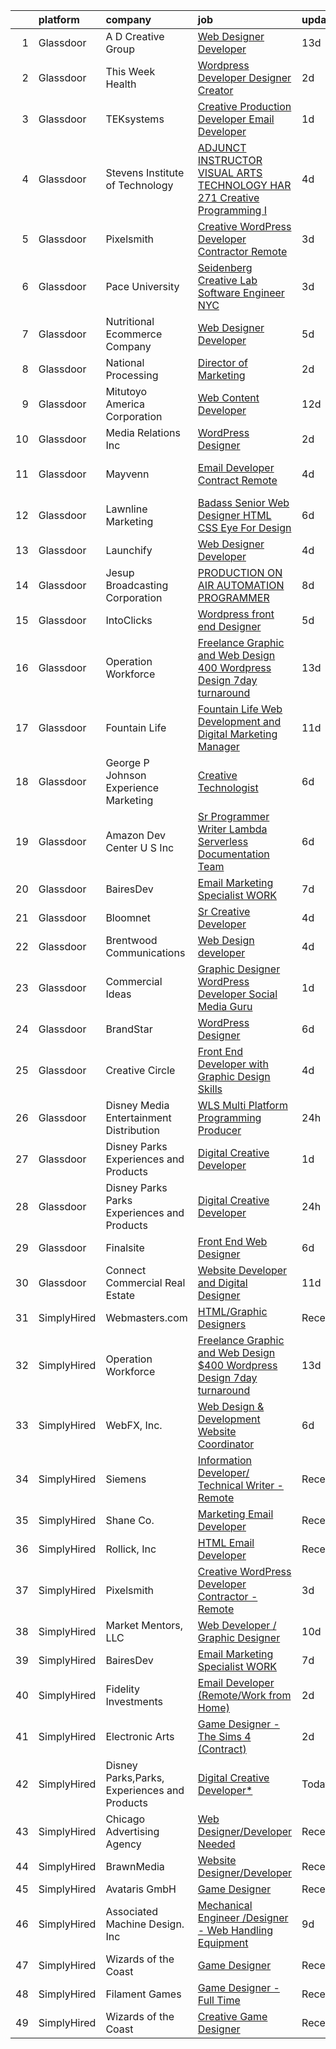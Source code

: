 

|    | platform    | company                                      | job                                                                                                                                                                                                                                                                                                                                                                                                                                                                                                                                                                                                                                                                                                                                                                                                                                                                                                                                                                                                                                                                                                                                                                                                                                                                                                                                                               | update_time   | location          |
|---:|:------------|:---------------------------------------------|:------------------------------------------------------------------------------------------------------------------------------------------------------------------------------------------------------------------------------------------------------------------------------------------------------------------------------------------------------------------------------------------------------------------------------------------------------------------------------------------------------------------------------------------------------------------------------------------------------------------------------------------------------------------------------------------------------------------------------------------------------------------------------------------------------------------------------------------------------------------------------------------------------------------------------------------------------------------------------------------------------------------------------------------------------------------------------------------------------------------------------------------------------------------------------------------------------------------------------------------------------------------------------------------------------------------------------------------------------------------|:--------------|:------------------|
|  1 | Glassdoor   | A D  Creative Group                          | [Web Designer Developer](https://www.glassdoor.com/partner/jobListing.htm?pos=102&ao=1110586&s=58&guid=00000180efbf1cc0a73cc4438708fb71&src=GD_JOB_AD&t=SR&vt=w&ea=1&cs=1_e05f82ea&cb=1653289721534&jobListingId=1007849141612&cpc=8E5F572A54D8FD13&jrtk=3-0-1g3nru7cfg2fr801-1g3nru7csq01l800-6caee73d335ab828--6NYlbfkN0Bzz4WCDdXGCNDSKAMthXZzehaMggm4gzSoX0Qud8VfjePDHyxVxW7q8FZ7zYq06vQ3ezJURCNOu_HijGHiqMNLvBdSRtzujRY12-ahJLTokbk3UssZsr4oi1ZloowNkKy3fpPeKjD5DFV09fnJyWYVXzAqJmYJCUHSvFkMh3JqnAE4zUfIbY9NxHp-8zX_pl2AZ9cFqP3yMuztrVB99z9Qjtfw46DXpURwNNPKX3_KGt5urq16VkRUg9y043q-53_qqMaZLJSzd0iSWoaEa2mANlGIyOMJ6CAivaLtLkZwtx7pBTyYKevGGOK9tcPIFSI8LCzWw0MlvOfQOGU6NrdBAPd93HFj5ln04JRzmr1r7DJyrvG6iavXT2hITHC0PKBtFwtd2pZYqLSNaBbmtyFPOcn79ic9zP6lrJ4muwraxz59HHqN42B1bG7HBAPVAwm6Ue8pba_mDgpI0-zeVtfOvUTWXyioSYbx1JJYUkaWGVJ0jffep2jR0eYCwu-HcvI%3D)                                                                                                                                                                                                                                                                                                                                                                                                                                                                                                   | 13d           | Billings, MT      |
|  2 | Glassdoor   | This Week Health                             | [Wordpress Developer   Designer   Creator](https://www.glassdoor.com/partner/jobListing.htm?pos=101&ao=1110586&s=58&guid=00000180efbf1cc0a73cc4438708fb71&src=GD_JOB_AD&t=SR&vt=w&ea=1&cs=1_1ca2ce6d&cb=1653289721534&jobListingId=1007878712528&cpc=728EA7D4449150ED&jrtk=3-0-1g3nru7cfg2fr801-1g3nru7csq01l800-19e3a851bc94f18e--6NYlbfkN0AO-lx13pzomzdSppJUWL3QXsQT8oyFk4U4LWH8QC50Cr-zBueLseaIjbFRgOikiZ2xguQyesFnAKeJiDTMVceJC46lnXmw1T2O_fq1mvKyQ2v5_tumhwoaE_1XGXH77nui1vIVn-AkdkscC3g7YhRv5ZObVhYJL9QjiCWq6pWU-7g0f4ha2eC9Z6XrSOrnqTMocrYUnlXWj8ZCcgZGCd7SRzY1MlvscNWOtyrJ5nptQq_GBeoltu64CKxevGOWOmPNYhWgnmhH3l12QA-0r0cu5E01YZ7MJer9mLF0W17kZXI-3-M1je-62nA7WifGy5CsfMbe90Jj6xJV-bhDt6cxZZigMOiQkL0oEIlE5yW2Mqpp2nP4JZiO5vFhVvtoZpvxiL2Sx5dn4BtWk4Rdsj13reOJmSBNxfNDI3n_CQHYyctyiQOanTcdJQJGp5f8n2YEJDWGEi3buUc_swqwIwu4UnqpBMP3Sxcpy0XFfO-VSb3AIE-2uaahaf0iLNCmwGIi6xn526e2tr7ztT-HFeZR)                                                                                                                                                                                                                                                                                                                                                                                                                                                               | 2d            | Remote            |
|  3 | Glassdoor   | TEKsystems                                   | [Creative Production Developer  Email Developer ](https://www.glassdoor.com/partner/jobListing.htm?pos=117&ao=1110586&s=58&guid=00000180efbf1cc0a73cc4438708fb71&src=GD_JOB_AD&t=SR&vt=w&cs=1_592265f5&cb=1653289721538&jobListingId=1007881109878&cpc=FB7E4A1762AE5BEC&jrtk=3-0-1g3nru7cfg2fr801-1g3nru7csq01l800-e35d547a0e4b5d47--6NYlbfkN0AuKz8EBO1xHDEL7V2YF9xF3dC_I9B9i-Zw2Jh8clPMK9BxhHDJszxSyW718EipT5NZMj3EBOgIgA0uWwEm3DTBgaZ73Oz_rNtrM0hv37lKMHXbIT4xzy-gWqWw3lbC-4Gcj_6cHd4C_zCD1WLTPTYUZx3xuhaIYNUjvb8pA4ThrviyUqYwdwRFaNv0TH2vFmVcI_4Ub64nVOeJIoGklUpOUxeTxgp-vgQ2h8vzdIGfAmSHOh8huRV7ucDpRPHnDiDFRrmtyV_wLdr56mNB9dWKAJtg_I3zk1IYX6fZbc-6TIhjGPrwhNsnSMaoDxDOHR0dF67o1HaV8EzUMp8B5H0Gp18IhvjUdDmNxo4gkXTfbqxStUq_EGSu2G5XFTvpC2ZRkL_xkDfUV37ATyJHRFOlHfyUxv1XJe06BrBfC7RTCkjE2_1OG8MBZT69RG_DRN9x72DtuEwCsbbW3nj2kD1Z-W7t5LCXToxv8otkShR8LjSOwwfLWNCqdZbgAw4qV7sLznamE0MR3OioO7sg1hufJzG_BcXeK87YvIK_Cs4wqtmAyCYvXKU40k_M2qmuc9Hi1g1cazpUB7Sp7F-SgWvsDVXJt8z0Gy4mjyCLrbNoM1AfL4YMEETgRiV0LkDb0ab_KW_Fpj27Z8HJ3xiYWItllLMp35Qfq2WdrG40PMlPs1o9P4VLIdyAwhaoVuJR7wvEwp9fYXfToR3aef_I4TGEhnXNj0Z6jzN8AAoKP5Nrg_1uuRqVvgl57tAFLI1TEUz0fpm3T88ac51rvx8wAF-9uw4O7sQG5LuA1npZs_zwxpn-yuPSlDIRLqcnWt5eXs2r489hN_WklS5NHrQPWnCqIhD4JcfUBAKIHUl3KaHM85Kxp2B5PjJG_CpJVmY8VHerZbcHs7R3Uff6hMzBETZB6dpTG4twKsTRwFS8E5TUQ_-CO969x596xW3aX4tr51zDs05B-9E-rw%3D%3D) | 1d            | San Diego, CA     |
|  4 | Glassdoor   | Stevens Institute of Technology              | [ADJUNCT INSTRUCTOR  VISUAL ARTS   TECHNOLOGY   HAR 271   Creative Programming I](https://www.glassdoor.com/partner/jobListing.htm?pos=122&ao=1136043&s=58&guid=00000180efbf1cc0a73cc4438708fb71&src=GD_JOB_AD&t=SR&vt=w&cs=1_78a6e06b&cb=1653289721539&jobListingId=1007873411289&jrtk=3-0-1g3nru7cfg2fr801-1g3nru7csq01l800-2dfabf23a9702f00-)                                                                                                                                                                                                                                                                                                                                                                                                                                                                                                                                                                                                                                                                                                                                                                                                                                                                                                                                                                                                                  | 4d            | Hoboken, NJ       |
|  5 | Glassdoor   | Pixelsmith                                   | [Creative WordPress Developer Contractor   Remote](https://www.glassdoor.com/partner/jobListing.htm?pos=120&ao=1136043&s=58&guid=00000180efbf1cc0a73cc4438708fb71&src=GD_JOB_AD&t=SR&vt=w&ea=1&cs=1_be581d05&cb=1653289721539&jobListingId=1007876982289&jrtk=3-0-1g3nru7cfg2fr801-1g3nru7csq01l800-c12efdb1f083ed6f-)                                                                                                                                                                                                                                                                                                                                                                                                                                                                                                                                                                                                                                                                                                                                                                                                                                                                                                                                                                                                                                            | 3d            | Remote            |
|  6 | Glassdoor   | Pace University                              | [Seidenberg Creative Lab Software Engineer   NYC](https://www.glassdoor.com/partner/jobListing.htm?pos=126&ao=1136043&s=58&guid=00000180efbf1cc0a73cc4438708fb71&src=GD_JOB_AD&t=SR&vt=w&cs=1_974e9643&cb=1653289721539&jobListingId=1007877325064&jrtk=3-0-1g3nru7cfg2fr801-1g3nru7csq01l800-b23df58ad1888774-)                                                                                                                                                                                                                                                                                                                                                                                                                                                                                                                                                                                                                                                                                                                                                                                                                                                                                                                                                                                                                                                  | 3d            | New York, NY      |
|  7 | Glassdoor   | Nutritional Ecommerce Company                | [Web Designer Developer](https://www.glassdoor.com/partner/jobListing.htm?pos=105&ao=1110586&s=58&guid=00000180efbf1cc0a73cc4438708fb71&src=GD_JOB_AD&t=SR&vt=w&ea=1&cs=1_1aaeb8fe&cb=1653289721535&jobListingId=1007870163065&cpc=E84D08864798C1AC&jrtk=3-0-1g3nru7cfg2fr801-1g3nru7csq01l800-05730f7d874a8101--6NYlbfkN0A4hgeKHdLyHgzaskNEvl2xXMVaueUT71iJOYpLYISQUI4874FyV4y-9t0XBQqIHQwgodLoD-hlKBw30pOxe1lfS9odE7bVLnq0mhISBtPVjY2wHSxJJ9n-Qo1a-L7K03ejCZ_ueN6182PjFP47O-7FCZrHRlTpoj7jtMdDTRdxMGfgMxiQLQIQXOB5-88trjzYYxJsruDVIvT0NA_F12mlKLANapJq6zelQ7yM6TRWZfIEBmx5HbyfQ1ayLPhKHSWGkBe-5mLUT_DxRL90nsV9o0iqIwPdnRETu3sJYVxYIgmEBKm6yRsBQTfUjJTbKQD6pv1-Ex4WrSaC0wEM-iSmv_Dj_sQKQGJ9Ty31zbwF1NEpNNY6XK6YBhc1SlcSCFCuXbtiE2peyxN4YkiW0qtNiscp8_Z6ZuEYPJyEWE-dqcNJ5OyxFe4N3gIi5Y82MfMI989UZeu7RKVN4SP_bDcWiqtqfVBpOPAM6K4QX0E9I_4IkWeYX-1MHBNMz9_19IQ%3D)                                                                                                                                                                                                                                                                                                                                                                                                                                                                                                   | 5d            | Mesa, AZ          |
|  8 | Glassdoor   | National Processing                          | [Director of Marketing](https://www.glassdoor.com/partner/jobListing.htm?pos=103&ao=1110586&s=58&guid=00000180efbf1cc0a73cc4438708fb71&src=GD_JOB_AD&t=SR&vt=w&ea=1&cs=1_828eebfd&cb=1653289721534&jobListingId=1007880385937&cpc=E8A829142AEC536E&jrtk=3-0-1g3nru7cfg2fr801-1g3nru7csq01l800-2ce6e0e794d4dde7--6NYlbfkN0AO-lx13pzomzdSppJUWL3QXsQT8oyFk4U4LWH8QC50Cr-zBueLseaIBQWqtW69DEy1VLM2AX38sNmULsn5MPQe3NhsPMp2N_VKrQNZXYq-IVca5VC6XSxu1_1vN7CMYXhQaP4zb3a5rWNrSRoPTUfbx0AN8sp9tS6asY03MGsP3FxpXsgwgx4eD7Jc2NP62GZB1I1KUjc3EmW7IqE4TVyaY5y9nUYF4SVlw5DutEYep321TgSdpjJsOvbsGfj9GYH4TmbYrfRy1Z7Xcb0Fjvd022xDHKdBip94sQkPqWlTKzSv0U1vlFvQOyY_1dNm8beXErR55Zb9ry1x0kpIU12YeSNesAmArLvKuWtqmvkwAWhGEpz52ODCEMlHkuYxO1bA4nysaHOeTX3OPcET3YaLFT_OtIJgp1KBX0mdhTDtxYXWHXB6yAgIHzQYHxDwK2y_z_-2D5-1NDwuaTsdnhF__qz2aRduNCeXP51Pbl4QdUYY9-0EB3Ao44T1pNLUddPtnW0GgQPTcQ%3D%3D)                                                                                                                                                                                                                                                                                                                                                                                                                                                                                      | 2d            | Orem, UT          |
|  9 | Glassdoor   | Mitutoyo America Corporation                 | [Web Content Developer](https://www.glassdoor.com/partner/jobListing.htm?pos=109&ao=1110586&s=58&guid=00000180efbf1cc0a73cc4438708fb71&src=GD_JOB_AD&t=SR&vt=w&ea=1&cs=1_dd6c9273&cb=1653289721536&jobListingId=1007851500861&cpc=009A9C8147DF705D&jrtk=3-0-1g3nru7cfg2fr801-1g3nru7csq01l800-2f2660975b7c39d9--6NYlbfkN0BuwbEsBJfib6lstkxRhPgYx5FscLh1K9SKIP3DB5vA2QXBrZcQr8Ans520TmaQjTZmKPTZ63u7hKfyWVg-CT8uEyG5mih5z1bsqjE1K8rDcgZTZ0aETOPRedY-MyY2s_2027q-a-oVYl_Nkt7MCukxfYei6zQp-6wNvcaMtmUSspXlmlFxeAvK-bLvcDcMkY0jBWsqfV4G0cDexyP4ObWSvo5PLezz1ZLamIwkkKdpgJgcsDlUqP_1tyc26b52cmPKAXRhsbCaecWDyHSkruxTLIzLihQfcDqB60retuPMXW_i9qfwzkpm0ToV8mY4z7dNtL6DSkgHcps2gAddEBBDA0zwy1MLU2fS4ZUR6K_iQQ-uOz_4maaOzLMCu20BjCFTATV59MejKVDWatVfPUw-RqrSPyFgoQj9QkO00q6FIDRdTPzJlDAfDHD-ggulo3KGzCxRbsm_hlQ76n5evjJKLbAsaqWIFGy0VMmSowa4hoD5dHvBVDbRH1xWEFLZPzU0YNeDtbyz9g%3D%3D)                                                                                                                                                                                                                                                                                                                                                                                                                                                                                      | 12d           | Aurora, IL        |
| 10 | Glassdoor   | Media Relations  Inc                         | [WordPress Designer](https://www.glassdoor.com/partner/jobListing.htm?pos=124&ao=1136043&s=58&guid=00000180efbf1cc0a73cc4438708fb71&src=GD_JOB_AD&t=SR&vt=w&cs=1_62993464&cb=1653289721539&jobListingId=1007880554824&jrtk=3-0-1g3nru7cfg2fr801-1g3nru7csq01l800-74167e276388d39e-)                                                                                                                                                                                                                                                                                                                                                                                                                                                                                                                                                                                                                                                                                                                                                                                                                                                                                                                                                                                                                                                                               | 2d            | Burnsville, MN    |
| 11 | Glassdoor   | Mayvenn                                      | [Email Developer  Contract Remote ](https://www.glassdoor.com/partner/jobListing.htm?pos=128&ao=1136043&s=58&guid=00000180efbf1cc0a73cc4438708fb71&src=GD_JOB_AD&t=SR&vt=w&cs=1_45bd7d94&cb=1653289721540&jobListingId=1007873436450&jrtk=3-0-1g3nru7cfg2fr801-1g3nru7csq01l800-38658e143497c709-)                                                                                                                                                                                                                                                                                                                                                                                                                                                                                                                                                                                                                                                                                                                                                                                                                                                                                                                                                                                                                                                                | 4d            | San Francisco, CA |
| 12 | Glassdoor   | Lawnline Marketing                           | [Badass Senior Web Designer   HTML  CSS    Eye For Design](https://www.glassdoor.com/partner/jobListing.htm?pos=106&ao=1110586&s=58&guid=00000180efbf1cc0a73cc4438708fb71&src=GD_JOB_AD&t=SR&vt=w&ea=1&cs=1_720b2393&cb=1653289721535&jobListingId=1007867596169&cpc=6FDD437F7834ACD3&jrtk=3-0-1g3nru7cfg2fr801-1g3nru7csq01l800-1bf7073f857835f3--6NYlbfkN0CSgGTbSPgM0xpgWRkp5SRTexU57Zk_6_bZ18eqb9d2QDh-VgX1oP5-z5W1JTzPPIjrHXVgZnk60WEV2dKxwENRWUOFIgV7E_TYjz3uyRhpIstgm8I0HzTo8WooHiskqEICWXG8kfUefqyunXnp13xxEtu_1-cSQVjGo1t22bjhUr4outoGDrVgmn_I6yz4obbc42VpwvpE2_Muaeg5optluOkZrhHfIAk5xDRyFVznJ3YxtEx2q_yRsZOmfEZnDu5_qPsQjpfquF-duHqIYuMurGChUkJXvXXkXvky955PxPgLmaeC7VoHAlFMf_shheY5KAEstk7P4PgcSP8f-9J00hK3lKqvDjYwVPRwHmg2CKk2zmlgX90OfFBV3U0Xoo3yF8A5cVAmwAiNfX8_C1YjED2mLgajXcrCN15jX7Hsbk6BJSlygZmrVC6YEosbeRxvs52CNWQTyilLK4RXiiEEpazn9azHFQdMkRchYCjnYSS564JQ5wZfeZjpjRzfdDMl41coHCdpIMlQGQeFgdfnq6km_reuQ0PFyqA9jk0Ofg%3D%3D)                                                                                                                                                                                                                                                                                                                                                                                                                   | 6d            | Tampa, FL         |
| 13 | Glassdoor   | Launchify                                    | [Web Designer Developer](https://www.glassdoor.com/partner/jobListing.htm?pos=107&ao=1110586&s=58&guid=00000180efbf1cc0a73cc4438708fb71&src=GD_JOB_AD&t=SR&vt=w&ea=1&cs=1_45f1b0f2&cb=1653289721535&jobListingId=1007873147124&cpc=5075878B7C32FFAE&jrtk=3-0-1g3nru7cfg2fr801-1g3nru7csq01l800-262906588ff2f29d--6NYlbfkN0AR-aAJPz1BnSqWzdrWMdedROU4ejlzYpzmYToDmFFDvgahzMC3T3_G7m4cdAB83_VdJImYJ8Z5ohUQzXQaIb1cMoGDp2iE7jF77ebMet__wHm2-Zc01thLTrGMpbT77Y6DPCPW7yafK9HFTgqW6kWm5i8b2WuXA7Dx_85HileIUk8lSRlqKi12hCMkNGtt0qv1o--0FSYtq74OmnVp9JXcf03O5LRvwEoi58OAtP6PJ5ge53kA8ZWKMXbJ7OxNeySoOaCqfu5djssoPuwAjnFi4r3P_7eNycNLYGllp_mMEPp7czIl6rJdKhwgIk3lDKkfQ0AD_xJ6lO3jNOQBECm-0n0B7UVfw11SQuRngBLnE-EZyRn3ngBKkt1HGU56ZZ46X7VsXHDdSkbVvc1OCzm0PsDYmpGf_S13M13Sn4UfRRTqGtaMd3HSbBAykcRH7iTaM8BPsO__r-MQL50MDSHLxgh0sHzqjWzCbXjisJ3K-Jd955yO2B-ljXFJbc0KomlmDtVBEmMaGQ%3D%3D)                                                                                                                                                                                                                                                                                                                                                                                                                                                                                     | 4d            | San Diego, CA     |
| 14 | Glassdoor   | Jesup Broadcasting Corporation               | [PRODUCTION ON AIR AUTOMATION PROGRAMMER](https://www.glassdoor.com/partner/jobListing.htm?pos=110&ao=1110586&s=58&guid=00000180efbf1cc0a73cc4438708fb71&src=GD_JOB_AD&t=SR&vt=w&ea=1&cs=1_c74d4a74&cb=1653289721536&jobListingId=1007862949715&cpc=A0032DE20586B9BD&jrtk=3-0-1g3nru7cfg2fr801-1g3nru7csq01l800-7d77ecd0b955e316--6NYlbfkN0C8YZHYcCyDdeYr2Snx8oEcqcD6SBjdg3rR6FWvZtqW_DQSvok1jT59AAqVBTjcSQRQjEBO3wWQDWLq7ubVTRwc5SAPgp19RvTbmXwjl6kv0LeSSOGCkAClvSzPG5M596lpxxBZd1ttULP17Y1z6ppg8Pb94HhnEEnSQzKk7-jmlTVavolujwn0SqR_QHCb00cX4VbsqZSwNuvPtFHDWtfnhegildaNtksvvMc6TDwDEUEPaldh4iuFd88AzjZsQBUxCnmshqgV1-Qfvf2-l_810mIVXSiSNh-cfCUxH-vBlAXmH2UwpwT1FtHOQzVGKfl8Q2PVoByzNQ-AV2U_2otuk0ACjVYiCwy6v5cZaxuY7DFHQveyu3KH1j1qnbe3Mj6MgmSAJkITyaPVgJ6t_YI-nvDfa4lr7OuyG70kufKwnkBbhr1SjZXJDhQ4LXPBQxEYPSTVJD0eAj5IM38ga-kQBZ1eh5KvyR69skiNqylnGuqdNpYq9Oh2oRw4Ec90CODsQBnNj-L9xJroskyk5py1)                                                                                                                                                                                                                                                                                                                                                                                                                                                                | 8d            | Jesup, GA         |
| 15 | Glassdoor   | IntoClicks                                   | [Wordpress front end Designer](https://www.glassdoor.com/partner/jobListing.htm?pos=104&ao=1110586&s=58&guid=00000180efbf1cc0a73cc4438708fb71&src=GD_JOB_AD&t=SR&vt=w&ea=1&cs=1_129ebe1d&cb=1653289721535&jobListingId=1007869951293&cpc=FC4EF002566A9691&jrtk=3-0-1g3nru7cfg2fr801-1g3nru7csq01l800-a4bf98b545635471--6NYlbfkN0AtlW_omU2Xx3W-19HQ_drmTKCWebiHnmA5lS5PDL5G8Tkeyy4LNvVzPSw18Ch059_zjZbDWMLyIJADNrJkfFYIUs_WD0qs-w_lNWFLuYg4xYuAKMna5fAfVv_sFo__NlHz5OMmES9zlMMBMnHZxhZt7NtmH20MK0i5lMszMVXcYlN204jzFKx-FS3PmuG5M174-nm6lnQdp9jyw9jmikfTFaDuo2SjHOwVRZHzFQpZZG192CQwmOQ5HC74_jeLLL9xJtL66LXLx0sTj0YaWaqYv_QSxKXdiVFM9Pn_n61nyUe0hXHwz0g8z41fmE6trxzGfELVJazaWmtOOykgDM66_2YUZtKKjuuhNep2qHe-tgytbsJGSXACtty8zIa4VEt234S8vf6Z8K3sqRq6oab_KUBGjwWxhhGSTDPS28vuVZiELqB6YnqU3ISjxC391FgSMsfCj_TPlnd0rSDwhJooG-Ddg04rqaradp6X20WQybAS4Yhrrv7GP284-q2iD7VI9zW6_bk1Iw%3D%3D)                                                                                                                                                                                                                                                                                                                                                                                                                                                                               | 5d            | Tucson, AZ        |
| 16 | Glassdoor   | Operation Workforce                          | [Freelance Graphic and Web Design  400 Wordpress Design 7day turnaround](https://www.glassdoor.com/partner/jobListing.htm?pos=119&ao=1136043&s=58&guid=00000180efbf1cc0a73cc4438708fb71&src=GD_JOB_AD&t=SR&vt=w&ea=1&cs=1_c3bb6d02&cb=1653289721539&jobListingId=1007849635748&jrtk=3-0-1g3nru7cfg2fr801-1g3nru7csq01l800-7c0f380b71873eb9-)                                                                                                                                                                                                                                                                                                                                                                                                                                                                                                                                                                                                                                                                                                                                                                                                                                                                                                                                                                                                                      | 13d           | Remote            |
| 17 | Glassdoor   | Fountain Life                                | [Fountain Life Web Development and Digital Marketing Manager](https://www.glassdoor.com/partner/jobListing.htm?pos=108&ao=1110586&s=58&guid=00000180efbf1cc0a73cc4438708fb71&src=GD_JOB_AD&t=SR&vt=w&ea=1&cs=1_b84e4885&cb=1653289721535&jobListingId=1007854298120&cpc=8B69257BFB62E45C&jrtk=3-0-1g3nru7cfg2fr801-1g3nru7csq01l800-b83786a37179a955--6NYlbfkN0BTT1lo8Jwdy_hu5PBsWOg-OgEs4ry3bvHurgSPaoaOHKobw7IUPvq385In2EGFDM3XxQKfw2XQu3b0lcutA7c9-GjJ4_xe3cshiDkjzU_HNzmS5717ckP77ByEsIdsfiqNJicy4hz-YyV0dikYasBowQ3IcOJRHRFmD-bfoutONwVsXx00sruqRytW13z9llM8oS8ztt7o40kombjtln8MtdgKUHPfxitSsidESXzEPRirUl0sN8kWgtBVMZH1RDcGrxOvo10Ckc-PDSH1YaG6xhMGKiAGyfRZyA6VSIUTx1yxEOQlczwYwVHyXlbAmo_FH5tVD6XLpp21V79__KR6nwkZGu_Pr_-uLRX_Envj0T61hUf7ew452CEGTdQ4PdIQaTaaI3SDux8VUHUcqoZtHhbwhQ6rxBxO2sMpMCOZ15FY2vRpoPefs1CwWTl1aYZmxdSO4-XHE-iDtAW-jiq6ptoPEtS1kXvQYotj3sbtQRh0YdieQq7sot9r7evQnHtTe4bp25lg2fOjqPIss3LPCCOuvd64n2Gsc3VhzqpiTkYFi_RN09av)                                                                                                                                                                                                                                                                                                                                                                                                            | 11d           | Orlando, FL       |
| 18 | Glassdoor   | George P  Johnson Experience Marketing       | [Creative Technologist](https://www.glassdoor.com/partner/jobListing.htm?pos=130&ao=1136043&s=58&guid=00000180efbf1cc0a73cc4438708fb71&src=GD_JOB_AD&t=SR&vt=w&ea=1&cs=1_1cbde92e&cb=1653289721540&jobListingId=1007867840327&jrtk=3-0-1g3nru7cfg2fr801-1g3nru7csq01l800-16967d15874e23b1-)                                                                                                                                                                                                                                                                                                                                                                                                                                                                                                                                                                                                                                                                                                                                                                                                                                                                                                                                                                                                                                                                       | 6d            | San Francisco, CA |
| 19 | Glassdoor   | Amazon Dev Center U S   Inc                  | [Sr Programmer Writer  Lambda  Serverless Documentation Team](https://www.glassdoor.com/partner/jobListing.htm?pos=125&ao=1136043&s=58&guid=00000180efbf1cc0a73cc4438708fb71&src=GD_JOB_AD&t=SR&vt=w&cs=1_bd0a3f70&cb=1653289721539&jobListingId=1007867683856&jrtk=3-0-1g3nru7cfg2fr801-1g3nru7csq01l800-50b0b97f0425e2b0-)                                                                                                                                                                                                                                                                                                                                                                                                                                                                                                                                                                                                                                                                                                                                                                                                                                                                                                                                                                                                                                      | 6d            | Remote            |
| 20 | Glassdoor   | BairesDev                                    | [Email Marketing Specialist WORK](https://www.glassdoor.com/partner/jobListing.htm?pos=121&ao=1136043&s=58&guid=00000180efbf1cc0a73cc4438708fb71&src=GD_JOB_AD&t=SR&vt=w&cs=1_ba3dc0f5&cb=1653289721539&jobListingId=1007863632870&jrtk=3-0-1g3nru7cfg2fr801-1g3nru7csq01l800-ccc918ebe1edae33-)                                                                                                                                                                                                                                                                                                                                                                                                                                                                                                                                                                                                                                                                                                                                                                                                                                                                                                                                                                                                                                                                  | 7d            | Colon, PA         |
| 21 | Glassdoor   | Bloomnet                                     | [Sr  Creative Developer](https://www.glassdoor.com/partner/jobListing.htm?pos=123&ao=1136043&s=58&guid=00000180efbf1cc0a73cc4438708fb71&src=GD_JOB_AD&t=SR&vt=w&cs=1_9c918340&cb=1653289721539&jobListingId=1007873260182&jrtk=3-0-1g3nru7cfg2fr801-1g3nru7csq01l800-3a4c89bc3ef19967-)                                                                                                                                                                                                                                                                                                                                                                                                                                                                                                                                                                                                                                                                                                                                                                                                                                                                                                                                                                                                                                                                           | 4d            | Jericho, NY       |
| 22 | Glassdoor   | Brentwood Communications                     | [Web Design developer](https://www.glassdoor.com/partner/jobListing.htm?pos=111&ao=1110586&s=58&guid=00000180efbf1cc0a73cc4438708fb71&src=GD_JOB_AD&t=SR&vt=w&ea=1&cs=1_05bed406&cb=1653289721536&jobListingId=1007873468245&cpc=FB7E4A1762AE5BEC&jrtk=3-0-1g3nru7cfg2fr801-1g3nru7csq01l800-341c58f7972e474b--6NYlbfkN0AN0JgPA-XpNJSbtAEDix7jaVo_gHtuHPPykYh8covFIiROmewgjv6ou99YBbZzIiUGd7YMzcytceBprPVgAOrYmhYZjPrHTztbY7IEn8-v70y1A9pP4zMbHa2Yb9vaKybTK6WpJYxscLa9-6_ZI98RmNL3tbq8v3I4b3szl0MGEUbNPOXek9HSrZsmQI9XA3AGGfprekpH6pD17e3Z8t72d7BJumm2HEwAolG0mGgVfRhx7HThQWXnQVSe_dYaSuOaJyL2Vx5g2t4tzHeKZEGlG0LgLc1kUOtD1DI98ABoAQb2gA8Wk-yWZcIjCFHbQmhkCpT_3-WuOmmYtSyChNwEyjfu7dkHFnjQVL_iLcbgJ6p_SDN7DcTK3mbKNrHoC-kFixGivQ1CuslM9xl0DMC0b6oZAlEN5Y7YqRhdWvc7QGn2AuN6T3VYsQWNL74bx6S2OmoKR-nBT92q4Y4wsyojk376RlDMSC2rIG102Qxx--i7ulahJZnt)                                                                                                                                                                                                                                                                                                                                                                                                                                                                                                                   | 4d            | Remote            |
| 23 | Glassdoor   | Commercial Ideas                             | [Graphic Designer WordPress Developer Social Media Guru](https://www.glassdoor.com/partner/jobListing.htm?pos=116&ao=1110586&s=58&guid=00000180efbf1cc0a73cc4438708fb71&src=GD_JOB_AD&t=SR&vt=w&ea=1&cs=1_a405c19f&cb=1653289721536&jobListingId=1007881313435&cpc=D2F1DE17EE1F43B9&jrtk=3-0-1g3nru7cfg2fr801-1g3nru7csq01l800-513a705afe3c0580--6NYlbfkN0CK96HZGg64OQvXGjgywbejeADvvEYEVzEqZ_h_ByYrUYYgBPzKAi8I-8vES6cDjJ1piYNY4MjKTLAfOvFGV0liWsH5e6SDmIZPdTc9TZSgdt-ob2nnB1k1Nn5Kd8_Q21l2indm_oJE_b5z-vtsHZo4aV-Y6Gkv8v5k5RMe_JGbJXBCpNcVULa_8lMeI0WV8nsG2MX-oGyjVVTzfP0tp_7wqT0dn8TSNvQmVUk7BSs902U_Q9tWI2tCJ1GW-Je0y-n9SEYlm58YTrYFoBRcKXANcQLMSC3223JMoQDexZslZrewc_Am6ia4utoJzJAknGR3MekP8YwNNwuGNtrYg08ynf_zsAtbKw4V5oH19l76wQpjpDsg2Ejr_EU7-pHUpp4yJrO74ug4rNsUkUbYXgNuFgXcKRSSKHnlYNeC6aIaa5N6TMJ7YxUrgHgeDtaBYoJThVJSOoYcTtxGmuKV67dxk91zkTVjbz_FRY9rML3aH0c7xxR2g0y4gnzuDmEzo-9ygH8PL4LMZQ%3D%3D)                                                                                                                                                                                                                                                                                                                                                                                                                                                     | 1d            | Dallas, TX        |
| 24 | Glassdoor   | BrandStar                                    | [WordPress Designer](https://www.glassdoor.com/partner/jobListing.htm?pos=113&ao=1110586&s=58&guid=00000180efbf1cc0a73cc4438708fb71&src=GD_JOB_AD&t=SR&vt=w&ea=1&cs=1_1a3e9a79&cb=1653289721536&jobListingId=1007867433038&cpc=FD1C1DA32C38CFA7&jrtk=3-0-1g3nru7cfg2fr801-1g3nru7csq01l800-d7a22880b611de15--6NYlbfkN0BKuvgbkNpLKeWFFyr62gtYPnOEND6JwWtRDQHvF_ULqmMoCCUUD5u7nFNCdmXMvy3RGmffqILI0xCtkC7rwoI0ZUoWqdosxhj8C_HUjzNmmb-vUcE-0g3dVvLvc7g9lwwm36uaaGGDqD9JMLyIcqHNpMWIWoOi_0s0mZVjjjGq8yw0R0kyC8rDtfMSHEsm-QgkiOmqEnpVmAWfg9dxtwAKCpMlAK7MH4RqhmogGYetvCGdGcLUUsdVy9CWU27E5wVTzRvmkh7RPcDqrODM8Jh0zSY7j7sal5mhUFGcY2KPFmJsKSTZOS9zGxEXtbl-uAiufFholj7kDA4JUy7P0YWVOxeOIegepfCB7ov6t0a6tgfZUyr0iEbR_T4vFDoXbBAxrkhYIylfYnBbEV5ScZrXMPstDiEaVaaOQctgruIA-QJkqgoXA2yOB55gIDN_n2pKE07g5wpPqI8NvV22rGR90YyhHeb9QgNcDKxAdeSke-719OVdyPq_T3k2HWVQ_-w%3D)                                                                                                                                                                                                                                                                                                                                                                                                                                                                                                       | 6d            | Remote            |
| 25 | Glassdoor   | Creative Circle                              | [Front End Developer with Graphic Design Skills](https://www.glassdoor.com/partner/jobListing.htm?pos=118&ao=1110586&s=58&guid=00000180efbf1cc0a73cc4438708fb71&src=GD_JOB_AD&t=SR&vt=w&cs=1_7f4dadd8&cb=1653289721539&jobListingId=1007872561483&cpc=9908D8D4413DBB8A&jrtk=3-0-1g3nru7cfg2fr801-1g3nru7csq01l800-58912f188608721c--6NYlbfkN0BPwlZa85gbT4Q3XYQoU_uQn0Qmw9zd_9UNfmcwtqAVud1yvyq1Z4UAlx1bxhDUi3K1Tkb9hl0Cakbm81DVUL4ej7mKxK3vczcMlvB86IrA-jyhTUSKIjU7KL2rB7daKUN33PfGJgt4GZ65sHk9hOE4vOWtbP-SOyP_-UXl8LUTP4uF6jnD9JoQBrY0IWlCt686qW_KuxVLKuIHaOgsA0k7wjRalsyV2QrBWzvPhL1MRg1a3HrUG7FFZm6518fPTwM7NA_-WnO5ciER4FNAZjq4wa7PynQQSM10dNUqdCNlabKN2mIsVwzpSw_ID38XA72P4jI1ABYneKFRVMSuqTLQzMnMxYUJyOsOK7649Aav-lCC5Tg6dR-jCn06oc84MVMDkuQdV8zGZOmgB5fBDYDiFNwGZkOPD91zDfg5gKyzEg_JP6MuOLsZZP7MIs7XLBaYG1FqX-UJFPFe_AaVtvV-j5clR8c3mK2XNSytuVmGTVUCTh1Pru-smUU0gd9flUO_J9ARN1Ar3A%3D%3D)                                                                                                                                                                                                                                                                                                                                                                                                                                                                  | 4d            | Norcross, GA      |
| 26 | Glassdoor   | Disney Media   Entertainment Distribution    | [WLS  Multi Platform Programming Producer](https://www.glassdoor.com/partner/jobListing.htm?pos=115&ao=1110586&s=58&guid=00000180efbf1cc0a73cc4438708fb71&src=GD_JOB_AD&t=SR&vt=w&cs=1_70357ad0&cb=1653289721536&jobListingId=1007883541856&cpc=1CBFC3E34E2A31FF&jrtk=3-0-1g3nru7cfg2fr801-1g3nru7csq01l800-af6214f8019360e5--6NYlbfkN0DAFTyt7pbDCC2JPO79CSdi1dIb81yjczP5qsKcZIxgiYm3-7g-689UvJS8MdHcuGMWqj8DM2D_ofwQp0LiYdMgPLHq-bOFSCaGOSvP-2IyW5gIkGhYInMBN-dzsH1daNUNKL0mpRm2moJROeQVIfPL8kSsq-sv25gSDDMOgNeikVqBdpIFOFj6Kzasem9VKZ2ct6xx7dEEBjOReOmQaHQSlFNf969INbZd2Her8gePo3RQ6AkHtLIsBklLedM5j_TcfklA096asDCPmHgfp1G6c2Ija15kXwwSPQA6DS2OBkKntdJsw0qUMbLhtbUgOD1HPAziQGG59h5-S-10mAomlk-11WNYWB6OWwnRJ25CS_SaTcPn7RedQl2kWM0YUP4nrzDHDDVkaeKnKKv4r88hLlDpuonD2LEz-infWTrPQ4MvN7LeCc4r1PGXMZU9Ghs%3D)                                                                                                                                                                                                                                                                                                                                                                                                                                                                                                                                                      | 24h           | Chicago, IL       |
| 27 | Glassdoor   | Disney Parks  Experiences and Products       | [Digital Creative Developer](https://www.glassdoor.com/partner/jobListing.htm?pos=129&ao=1136043&s=58&guid=00000180efbf1cc0a73cc4438708fb71&src=GD_JOB_AD&t=SR&vt=w&cs=1_de56a39c&cb=1653289721540&jobListingId=1007881333218&jrtk=3-0-1g3nru7cfg2fr801-1g3nru7csq01l800-9d78675828d93b71-)                                                                                                                                                                                                                                                                                                                                                                                                                                                                                                                                                                                                                                                                                                                                                                                                                                                                                                                                                                                                                                                                       | 1d            | Celebration, FL   |
| 28 | Glassdoor   | Disney Parks Parks  Experiences and Products | [Digital Creative Developer ](https://www.glassdoor.com/partner/jobListing.htm?pos=112&ao=1110586&s=58&guid=00000180efbf1cc0a73cc4438708fb71&src=GD_JOB_AD&t=SR&vt=w&cs=1_c5c5e8ec&cb=1653289721535&jobListingId=1007883563559&cpc=AC285F3A3ECA6BB0&jrtk=3-0-1g3nru7cfg2fr801-1g3nru7csq01l800-38ee2f8fc6268a46--6NYlbfkN0DAFTyt7pbDCC2JPO79CSdi1dIb81yjczP5qsKcZIxgiRd1qisRd4re16D_VG3-wzV-6y0xyOk1OxpdTGWE8u9o8-zSGXdtNucrci1FjKpWEobXNWpSozvsr5vEc5zuvDvi1zJ-vglCYx98QttPe2aIeUriNxlZ8WgytO6pFfr64fCwW78tbEY0KrlofyKGjJlcSyycwu7i64zQzBS9zXdlhDvmGw7F-yR3WCzdvrsnsCED_A4rHZDjBAeIP6yy9LoNRPLBjdmdagLdJiZeBI2smkIavA8aJuSMVGNa1plknv_2cb64NSCDJlMve9s1kNIjxRFBALTJFX8M34-8GTySL2M-HCk31aNrg0wa6yqr3q5a-8Uewf-_gAuqp-iNC0cmGuVi-lfoa0-TprYH4xMJZvdnE35pwnBKc3_TywDVjua_Yo9wGz_v)                                                                                                                                                                                                                                                                                                                                                                                                                                                                                                                                                                                 | 24h           | New York, NY      |
| 29 | Glassdoor   | Finalsite                                    | [Front End Web Designer](https://www.glassdoor.com/partner/jobListing.htm?pos=127&ao=1136043&s=58&guid=00000180efbf1cc0a73cc4438708fb71&src=GD_JOB_AD&t=SR&vt=w&cs=1_67ec7b7c&cb=1653289721540&jobListingId=1007865994621&jrtk=3-0-1g3nru7cfg2fr801-1g3nru7csq01l800-c6b9f68d3fcd3677-)                                                                                                                                                                                                                                                                                                                                                                                                                                                                                                                                                                                                                                                                                                                                                                                                                                                                                                                                                                                                                                                                           | 6d            | Glastonbury, CT   |
| 30 | Glassdoor   | Connect Commercial Real Estate               | [Website Developer and Digital Designer](https://www.glassdoor.com/partner/jobListing.htm?pos=114&ao=1110586&s=58&guid=00000180efbf1cc0a73cc4438708fb71&src=GD_JOB_AD&t=SR&vt=w&ea=1&cs=1_ad423a55&cb=1653289721536&jobListingId=1007854829437&cpc=1FDE87803EF93CD3&jrtk=3-0-1g3nru7cfg2fr801-1g3nru7csq01l800-ce6242ebcea6b392--6NYlbfkN0BWmty70keiiL3_20mvHDGcVuI_0k1mDabEDam5BeL6xObmu-kt8pBjJGj_QX0C1OTsAMVIAnz0gr_gNXv1XBstFZMhkR68x6saAQvbL4e6Wzf38ZtdQU2ArPy8d8hU9R9Nwn7M1sKDtW6rdQ2cotKbCCEQ4pCs6C57z13JXpGbtKCrtqudlBomlxSIzb9DfGM_llMV-CHBGFydj85wUlueW-ohWLzIGHr4SvHz4fYxfY2CCo8EAERaDvHsNfjseSCSSZh6EJ8OBEo3TlKMrCicbcA-myzLdNjgGN7aW4_bf1b-tUvjswufE9DgbgYk20gyqGMALTNbcmdFF2aEiwXyyO8UkF2p5p6o1qQaXYUv5o7FAjj51KBUtSST3wEvYlh22Mjc4JJBHy2BDE8MivX00h-0nb0flUIoNb8ptUVR_U81dGXuSGK_wG3pXlu77fQPLYyhxHlcV8TFlDFBQ4Bjpk3JBfv59-OrBtoOBv1WU6W7579Azk6Fm4kAlkwLeRKvWHEl7wXcdnIUL2f12rlD)                                                                                                                                                                                                                                                                                                                                                                                                                                                                 | 11d           | Remote            |
| 31 | SimplyHired | Webmasters.com                               | [HTML/Graphic Designers](https://www.simplyhired.com/job/1S2ki1F2e97xk1bn0P3q05lu3BQ0Tpk7KwB7Zii_z8pQmxmAAOWD5g?q=creative+programmer)                                                                                                                                                                                                                                                                                                                                                                                                                                                                                                                                                                                                                                                                                                                                                                                                                                                                                                                                                                                                                                                                                                                                                                                                                            | Recently      | Tampa, FL         |
| 32 | SimplyHired | Operation Workforce                          | [Freelance Graphic and Web Design $400 Wordpress Design 7day turnaround](https://www.simplyhired.com/job/Ld4qJ6_gWEUrDm348xn6P4fGxpnWZI5z_EXHT_11zw1EFlhv59CbPw?q=creative+programmer)                                                                                                                                                                                                                                                                                                                                                                                                                                                                                                                                                                                                                                                                                                                                                                                                                                                                                                                                                                                                                                                                                                                                                                            | 13d           | Remote            |
| 33 | SimplyHired | WebFX, Inc.                                  | [Web Design & Development Website Coordinator](https://www.simplyhired.com/job/v-vzXBfE0PVJlM02GeHrlEw5kd4JZanBKYMGop9gR-nH0LBNF-E5_Q?q=creative+programmer)                                                                                                                                                                                                                                                                                                                                                                                                                                                                                                                                                                                                                                                                                                                                                                                                                                                                                                                                                                                                                                                                                                                                                                                                      | 6d            | Harrisburg, PA    |
| 34 | SimplyHired | Siemens                                      | [Information Developer/ Technical Writer - Remote](https://www.simplyhired.com/job/RjdfCnYP3tRyUQePjTPpw2JCUlVccTDJNLOPgzOju5gPEItqs6d-cA?q=creative+programmer)                                                                                                                                                                                                                                                                                                                                                                                                                                                                                                                                                                                                                                                                                                                                                                                                                                                                                                                                                                                                                                                                                                                                                                                                  | Recently      | Wilsonville, OR   |
| 35 | SimplyHired | Shane Co.                                    | [Marketing Email Developer](https://www.simplyhired.com/job/RcP4Q7OUThQQkT9kWXMiLlc_Q9zZfe9KKH3XzOuyrbocOGRY5RxBgA?q=creative+programmer)                                                                                                                                                                                                                                                                                                                                                                                                                                                                                                                                                                                                                                                                                                                                                                                                                                                                                                                                                                                                                                                                                                                                                                                                                         | Recently      | Englewood, CO     |
| 36 | SimplyHired | Rollick, Inc                                 | [HTML Email Developer](https://www.simplyhired.com/job/XOBvr-FPlcbrKDU6fwn7cySQFiXUBT59WK26gB6UhBDl1ROl_YjQ4g?q=creative+programmer)                                                                                                                                                                                                                                                                                                                                                                                                                                                                                                                                                                                                                                                                                                                                                                                                                                                                                                                                                                                                                                                                                                                                                                                                                              | Recently      | Remote            |
| 37 | SimplyHired | Pixelsmith                                   | [Creative WordPress Developer Contractor - Remote](https://www.simplyhired.com/job/M-3T1VX4UuAeSYdfzKhnvzlQU593FgyKMFlRdxkonN8mwARRv8uG8w?q=creative+programmer)                                                                                                                                                                                                                                                                                                                                                                                                                                                                                                                                                                                                                                                                                                                                                                                                                                                                                                                                                                                                                                                                                                                                                                                                  | 3d            | Remote            |
| 38 | SimplyHired | Market Mentors, LLC                          | [Web Developer / Graphic Designer](https://www.simplyhired.com/job/GEjUQW0-Oebc7SkhsMVvbDKn0leu9qAa5CAmB1XnPcAPKrFAFICkKQ?q=creative+programmer)                                                                                                                                                                                                                                                                                                                                                                                                                                                                                                                                                                                                                                                                                                                                                                                                                                                                                                                                                                                                                                                                                                                                                                                                                  | 10d           | Springfield, MA   |
| 39 | SimplyHired | BairesDev                                    | [Email Marketing Specialist WORK](https://www.simplyhired.com/job/sj3TzekT5YOk3ITzBDdUcfdmBeFng8VcZTfzsqrw8i6fiN-1tDWehA?q=creative+programmer)                                                                                                                                                                                                                                                                                                                                                                                                                                                                                                                                                                                                                                                                                                                                                                                                                                                                                                                                                                                                                                                                                                                                                                                                                   | 7d            | Colon, PA         |
| 40 | SimplyHired | Fidelity Investments                         | [Email Developer (Remote/Work from Home)](https://www.simplyhired.com/job/KaHwwVn097iDdknM8Jy23xmvs05tSFBNiipCI7EsvY2vfYtXMgKs8g?q=creative+programmer)                                                                                                                                                                                                                                                                                                                                                                                                                                                                                                                                                                                                                                                                                                                                                                                                                                                                                                                                                                                                                                                                                                                                                                                                           | 2d            | Covington, KY     |
| 41 | SimplyHired | Electronic Arts                              | [Game Designer - The Sims 4 (Contract)](https://www.simplyhired.com/job/MKZ_YGz0p1hUgFdbyROcvutM7g-Mq-HNj1fteY32KPEKOwDm8mBE3w?q=creative+programmer)                                                                                                                                                                                                                                                                                                                                                                                                                                                                                                                                                                                                                                                                                                                                                                                                                                                                                                                                                                                                                                                                                                                                                                                                             | 2d            | Redwood City, CA  |
| 42 | SimplyHired | Disney Parks,Parks, Experiences and Products | [Digital Creative Developer*](https://www.simplyhired.com/job/WSW1VtKx8f-1QJsvyV3jEsBE9odPHgfSU47F-CFtpLPlbYnrJPf9JA?q=creative+programmer)                                                                                                                                                                                                                                                                                                                                                                                                                                                                                                                                                                                                                                                                                                                                                                                                                                                                                                                                                                                                                                                                                                                                                                                                                       | Today         | Aylett, VA        |
| 43 | SimplyHired | Chicago Advertising Agency                   | [Web Designer/Developer Needed](https://www.simplyhired.com/job/EZBlJfpsX3l0IXROS9EeKZiNHvO7jkAy2nonJvkWoTERRiKEICxgUg?q=creative+programmer)                                                                                                                                                                                                                                                                                                                                                                                                                                                                                                                                                                                                                                                                                                                                                                                                                                                                                                                                                                                                                                                                                                                                                                                                                     | Recently      | Remote            |
| 44 | SimplyHired | BrawnMedia                                   | [Website Designer/Developer](https://www.simplyhired.com/job/78BxKl1R6BpfuVu8Kpk-1cxMOjiHDgxQMPxrbQ5J7eWU9PbYxXCHNA?q=creative+programmer)                                                                                                                                                                                                                                                                                                                                                                                                                                                                                                                                                                                                                                                                                                                                                                                                                                                                                                                                                                                                                                                                                                                                                                                                                        | Recently      | Albany, NY        |
| 45 | SimplyHired | Avataris GmbH                                | [Game Designer](https://www.simplyhired.com/job/Tc33UtNBjb8oCHuS1nugPhQ6H77xvnjVSswHVbLctsx537mk9q519Q?q=creative+programmer)                                                                                                                                                                                                                                                                                                                                                                                                                                                                                                                                                                                                                                                                                                                                                                                                                                                                                                                                                                                                                                                                                                                                                                                                                                     | Recently      | Remote            |
| 46 | SimplyHired | Associated Machine Design. Inc               | [Mechanical Engineer /Designer - Web Handling Equipment](https://www.simplyhired.com/job/jJj9gw0iP4EQzKV7UmabIIGtBE8RPVYcps_lUc__1rAV86PhDEkalw?q=creative+programmer)                                                                                                                                                                                                                                                                                                                                                                                                                                                                                                                                                                                                                                                                                                                                                                                                                                                                                                                                                                                                                                                                                                                                                                                            | 9d            | Green Bay, WI     |
| 47 | SimplyHired | Wizards of the Coast                         | [Game Designer](https://www.simplyhired.com/job/ceOk7bA5OOmpHNlDn3x-AJhrHWpWPYsF-9nMRXoBwDjYnaHowIIquA?q=creative+programmer)                                                                                                                                                                                                                                                                                                                                                                                                                                                                                                                                                                                                                                                                                                                                                                                                                                                                                                                                                                                                                                                                                                                                                                                                                                     | Recently      | Renton, WA        |
| 48 | SimplyHired | Filament Games                               | [Game Designer - Full Time](https://www.simplyhired.com/job/za9YGlCq2LdTEWz1RDqZvVDaJZmWg0vmZaFf5vel3FZzTd3Q98kgxA?q=creative+programmer)                                                                                                                                                                                                                                                                                                                                                                                                                                                                                                                                                                                                                                                                                                                                                                                                                                                                                                                                                                                                                                                                                                                                                                                                                         | Recently      | Madison, WI       |
| 49 | SimplyHired | Wizards of the Coast                         | [Creative Game Designer](https://www.simplyhired.com/job/3U5NPAcld9zZ3VOc-NItCD-NzNvgqaZqPjmcmGZRZsaeN5WygOP2eA?q=creative+programmer)                                                                                                                                                                                                                                                                                                                                                                                                                                                                                                                                                                                                                                                                                                                                                                                                                                                                                                                                                                                                                                                                                                                                                                                                                            | Recently      | Renton, WA        |